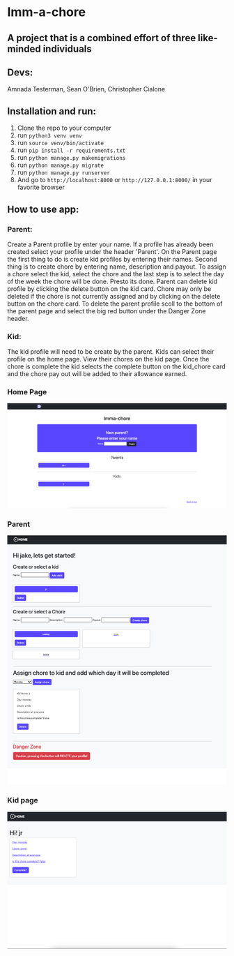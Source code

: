 # Imm-a-chore




## A project that is a combined effort of three like-minded individuals

## Devs:
Amnada Testerman, Sean O'Brien, Christopher Cialone

## Installation and run:
1. Clone the repo to your computer
2. run `python3 venv venv`
3. run `source venv/bin/activate` 
4. run `pip install -r requirements.txt`
5. run `python manage.py makemigrations`
6. run `python manage.py migrate`
7. run `python manage.py runserver`
8. And go to `http://localhost:8000` or `http://127.0.0.1:8000/` in your favorite browser

## How to use app:

### Parent:
Create a Parent profile by enter your name. If a profile has already been created select your profile under the header 'Parent'.
On the Parent page the first thing to do is create kid profiles by entering their names. Second thing is to create chore by entering name, description and payout. To assign a chore select the kid, select the chore and the last step is to select the day of the week the chore will be done. Presto its done. Parent can delete kid profile by clicking the delete button on the kid card. Chore may only be deleted if the chore is not currently assigned and by clicking on the delete button on the chore card. To delete the parent profile scoll to the bottom of the parent page and select the big red button under the Danger Zone header.


### Kid:
The kid profile will need to be create by the parent. Kids can select their profile on the home page. View their chores on the kid page. Once the chore is complete the kid selects the complete button on the kid_chore card and the chore pay out will be added to their allowance earned.


### Home Page
![Home page](./images/home_page.png)


### Parent
![Parent page](./images/parent_page.png)


### Kid page
![Kid page](./images/kid_page.png)

